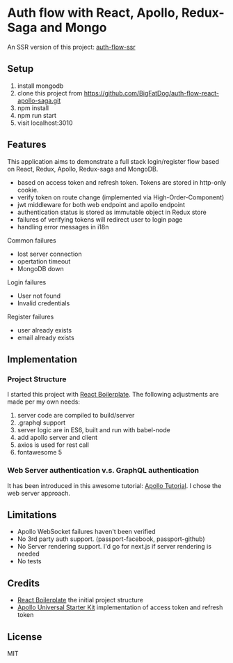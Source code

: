 # Auth flow with React, Apollo, Redux-Saga and Mongo

An SSR version of this project: [auth-flow-ssr](https://github.com/BigFatDog/auth-flow-ssr)

## Setup
1. install mongodb
2. clone this project from https://github.com/BigFatDog/auth-flow-react-apollo-saga.git
3. npm install
4. npm run start
5. visit localhost:3010

## Features
This application aims to demonstrate a full stack login/register flow based on React, Redux, Apollo, Redux-saga and MongoDB.

* based on access token and refresh token. Tokens are stored in http-only cookie.
* verify token on route change (implemented via High-Order-Component)
* jwt middleware for both web endpoint and apollo endpoint
* authentication status is stored as immutable object in Redux store
* failures of verifying tokens will redirect user to login page
* handling error messages in i18n

Common failures
* lost server connection
* opertation timeout
* MongoDB down

Login failures
* User not found
* Invalid credentials

Register failures
* user already exists
* email already exists

## Implementation
### Project Structure
I started this project with [React Boilerplate](https://github.com/react-boilerplate/react-boilerplate). The following adjustments are made per my own needs:
1. server code are compiled to build/server
2. .graphql support
3. server logic are in ES6, built and run with babel-node
4. add apollo server and client
5. axios is used for rest call
6. fontawesome 5

### Web Server authentication v.s. GraphQL authentication
It has been introduced in this awesome tutorial: [Apollo Tutorial](https://dev-blog.apollodata.com/a-guide-to-authentication-in-graphql-e002a4039d1).
I chose the web server approach.

## Limitations
* Apollo WebSocket failures haven't been verified
* No 3rd party auth support. (passport-facebook, passport-github)
* No Server rendering support. I'd go for next.js if server rendering is needed
* No tests

## Credits
* [React Boilerplate](https://github.com/react-boilerplate/react-boilerplate) the initial project structure
* [Apollo Universal Starter Kit](https://github.com/sysgears/apollo-universal-starter-kit) implementation of access token and refresh token

## License
MIT
